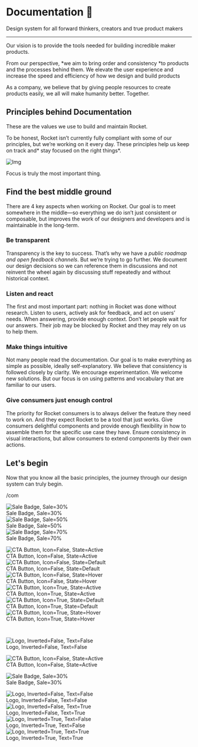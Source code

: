 
# Documentation 🚀

Design system for all forward thinkers, creators and true product makers

---

Our vision is to provide the tools needed for building incredible maker products.

From our perspective, *we aim to bring order and consistency *to products and the processes behind them. We elevate the user experience and increase the speed and efficiency of how we design and build products

As a company, we believe that by giving people resources to create products easily, we all will make humanity better. Together.

## Principles behind Documentation

These are the values we use to build and maintain Rocket.

To be honest, Rocket isn’t currently fully compliant with some of our principles, but we’re working on it every day. These principles help us keep on track and* stay focused on the right things*.

![Img](https://studio-assets.supernova.io/design-systems/14533/9289758a-6300-472a-bbc6-a57098081abf.jpeg)

Focus is truly the most important thing.

## Find the best middle ground

There are 4 key aspects when working on Rocket. Our goal is to meet somewhere in the middle—so everything we do isn’t just consistent or composable, but improves the work of our designers and developers and is maintainable in the long-term.

### Be transparent

Transparency is the key to success. That’s why we have a *public roadmap and open feedback channels*. But we’re trying to go further. We document our design decisions so we can reference them in discussions and not reinvent the wheel again by discussing stuff repeatedly and without historical context.

### Listen and react

The first and most important part: nothing in Rocket was done without research. Listen to users, actively ask for feedback, and act on users’ needs. When answering, provide enough context. Don’t let people wait for our answers. Their job may be blocked by Rocket and they may rely on us to help them.

### Make things intuitive

Not many people read the documentation. Our goal is to make everything as simple as possible, ideally self-explanatory. We believe that consistency is followed closely by clarity. We encourage experimentation. We welcome new solutions. But our focus is on using patterns and vocabulary that are familiar to our users.

### Give consumers just enough control

The priority for Rocket consumers is to always deliver the feature they need to work on. And they expect Rocket to be a tool that just works. Give consumers delightful components and provide enough flexibility in how to assemble them for the specific use case they have. Ensure consistency in visual interactions, but allow consumers to extend components by their own actions.

## Let's begin

Now that you know all the basic principles, the journey through our design system can truly begin.

/com

  
![Sale Badge, Sale=30%](https://studio-assets.supernova.io/design-systems/14533/4f8c3411-c911-429d-8f5d-c04adc1ff613.png)  
Sale Badge, Sale=30%  
![Sale Badge, Sale=50%](https://studio-assets.supernova.io/design-systems/14533/b192433f-2f7a-4efe-9e3f-449f4fca8bbf.png)  
Sale Badge, Sale=50%  
![Sale Badge, Sale=70%](https://studio-assets.supernova.io/design-systems/14533/b25a8f2c-30a1-4376-bd49-1bdec484204f.png)  
Sale Badge, Sale=70%  


  
![CTA Button, Icon=False, State=Active](https://studio-assets.supernova.io/design-systems/14533/4acdbf30-10f7-4046-93af-07c51b681d52.png)  
CTA Button, Icon=False, State=Active  
![CTA Button, Icon=False, State=Default](https://studio-assets.supernova.io/design-systems/14533/93e9ea86-51ab-4709-8988-39ebbb40cc01.png)  
CTA Button, Icon=False, State=Default  
![CTA Button, Icon=False, State=Hover](https://studio-assets.supernova.io/design-systems/14533/b84d8f36-b5c5-49c3-8d70-bfdc9f50f739.png)  
CTA Button, Icon=False, State=Hover  
![CTA Button, Icon=True, State=Active](https://studio-assets.supernova.io/design-systems/14533/5c4e1179-69a8-42d2-8cdd-9a37b4c6764e.png)  
CTA Button, Icon=True, State=Active  
![CTA Button, Icon=True, State=Default](https://studio-assets.supernova.io/design-systems/14533/9c9c86c5-5cd0-4688-86c6-13a94b395b95.png)  
CTA Button, Icon=True, State=Default  
![CTA Button, Icon=True, State=Hover](https://studio-assets.supernova.io/design-systems/14533/5cafe74b-9cfd-4fa7-a169-9118283d30ad.png)  
CTA Button, Icon=True, State=Hover  


```javascript  
  
```

  
![Logo, Inverted=False, Text=False](https://studio-assets.supernova.io/design-systems/14533/15050758-babb-4d32-a5bc-4998f34c41b4.png)  
Logo, Inverted=False, Text=False  


  
  


  
![CTA Button, Icon=False, State=Active](https://studio-assets.supernova.io/design-systems/14533/4acdbf30-10f7-4046-93af-07c51b681d52.png)  
CTA Button, Icon=False, State=Active  


  
![Sale Badge, Sale=30%](https://studio-assets.supernova.io/design-systems/14533/4f8c3411-c911-429d-8f5d-c04adc1ff613.png)  
Sale Badge, Sale=30%  


  
![Logo, Inverted=False, Text=False](https://studio-assets.supernova.io/design-systems/14533/15050758-babb-4d32-a5bc-4998f34c41b4.png)  
Logo, Inverted=False, Text=False  
![Logo, Inverted=False, Text=True](https://studio-assets.supernova.io/design-systems/14533/e9f91777-1a69-4e0f-bd5c-d0819b013c05.png)  
Logo, Inverted=False, Text=True  
![Logo, Inverted=True, Text=False](https://studio-assets.supernova.io/design-systems/14533/e1496b25-7e28-4c12-a529-10b08c815de1.png)  
Logo, Inverted=True, Text=False  
![Logo, Inverted=True, Text=True](https://studio-assets.supernova.io/design-systems/14533/ca81b410-f071-4281-9188-59293935a2d1.png)  
Logo, Inverted=True, Text=True  
